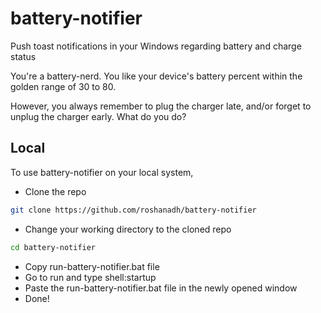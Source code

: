 # battery-notifier
Push toast notifications in your Windows regarding battery and charge status

You're a battery-nerd. You like your device's battery percent within the golden range of 30 to 80.

However, you always remember to plug the charger late, and/or forget to unplug the charger early. What do you do?

## Local
To use battery-notifier on your local system,

* Clone the repo
```sh
git clone https://github.com/roshanadh/battery-notifier
```
* Change your working directory to the cloned repo
```sh
cd battery-notifier
```
* Copy run-battery-notifier.bat file
* Go to run and type shell:startup
* Paste the run-battery-notifier.bat file in the newly opened window
* Done!
